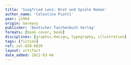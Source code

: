 ```yaml
---
title: 'Siegfried Lenz: Brot und Spiele Roman'
author_name: 'Celestino Piatti'
year: y1964
origin: Germany
publisher: 'Deutscher Taschenbuch Verlag'
formats: [book-cover, book]
disciplines: [graphic-design, typography, illustration]
tags: [fiction]
ref: sol-030-0020
layout: artifact
date_added: 2022-03-04
---
```

